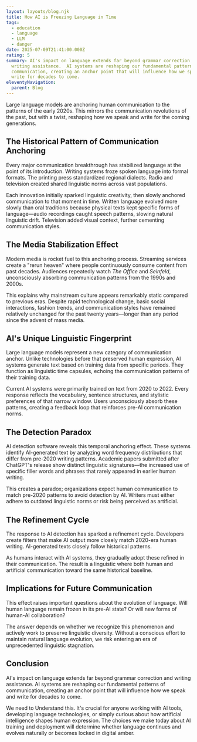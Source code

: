 ```yaml
---
layout: layouts/blog.njk
title: How AI is Freezing Language in Time
tags:
  - education
  - language
  - LLM
  - danger
date: 2025-07-09T21:41:00.000Z
rating: 5
summary: AI's impact on language extends far beyond grammar correction and
  writing assistance.  AI systems are reshaping our fundamental patterns of
  communication, creating an anchor point that will influence how we speak and
  write for decades to come.
eleventyNavigation:
  parent: Blog
---
```

Large language models are anchoring human communication to the patterns of the early 2020s.  This mirrors the communication revolutions of the past, but with a twist, reshaping how we speak and write for the coming generations.

## The Historical Pattern of Communication Anchoring

Every major communication breakthrough has stabilized language at the point of its introduction.  Writing systems froze spoken language into formal formats.  The printing press standardized regional dialects.  Radio and television created shared linguistic norms across vast populations.

Each innovation initially sparked linguistic creativity, then slowly anchored communication to that moment in time.  Written language evolved more slowly than oral traditions because physical texts kept specific forms of language—audio recordings caught speech patterns, slowing natural linguistic drift.  Television added visual context, further cementing communication styles.

## The Media Stabilization Effect

Modern media is rocket fuel to this anchoring process.  Streaming services create a "rerun heaven" where people continuously consume content from past decades.  Audiences repeatedly watch *The Office* and *Seinfeld*, unconsciously absorbing communication patterns from the 1990s and 2000s.

This explains why mainstream culture appears remarkably static compared to previous eras.  Despite rapid technological change, basic social interactions, fashion trends, and communication styles have remained relatively unchanged for the past twenty years—longer than any period since the advent of mass media.

## AI's Unique Linguistic Fingerprint

Large language models represent a new category of communication anchor.  Unlike technologies before that preserved human expression, AI systems generate text based on training data from specific periods.  They function as linguistic time capsules, echoing the communication patterns of their training data.

Current AI systems were primarily trained on text from 2020 to 2022.  Every response reflects the vocabulary, sentence structures, and stylistic preferences of that narrow window.  Users unconsciously absorb these patterns, creating a feedback loop that reinforces pre-AI communication norms.

## The Detection Paradox

AI detection software reveals this temporal anchoring effect.  These systems identify AI-generated text by analyzing word frequency distributions that differ from pre-2020 writing patterns.  Academic papers submitted after ChatGPT's release show distinct linguistic signatures—the increased use of specific filler words and phrases that rarely appeared in earlier human writing.

This creates a paradox; organizations expect human communication to match pre-2020 patterns to avoid detection by AI.  Writers must either adhere to outdated linguistic norms or risk being perceived as artificial.

## The Refinement Cycle

The response to AI detection has sparked a refinement cycle.  Developers create filters that make AI output more closely match 2020-era human writing.  AI-generated texts closely follow historical patterns.

As humans interact with AI systems, they gradually adopt these refined in their communication.  The result is a linguistic where both human and artificial communication toward the same historical baseline.

## Implications for Future Communication

This effect raises important questions about the evolution of language.  Will human language remain frozen in its pre-AI state?  Or will new forms of human-AI collaboration?

The answer depends on whether we recognize this phenomenon and actively work to preserve linguistic diversity.  Without a conscious effort to maintain natural language evolution, we risk entering an era of unprecedented linguistic stagnation.

## Conclusion

AI's impact on language extends far beyond grammar correction and writing assistance.  AI systems are reshaping our fundamental patterns of communication, creating an anchor point that will influence how we speak and write for decades to come.

We need to Understand this.  It's crucial for anyone working with AI tools, developing language technologies, or simply curious about how artificial intelligence shapes human expression. The choices we make today about AI training and deployment will determine whether language continues and evolves naturally or becomes locked in digital amber.
